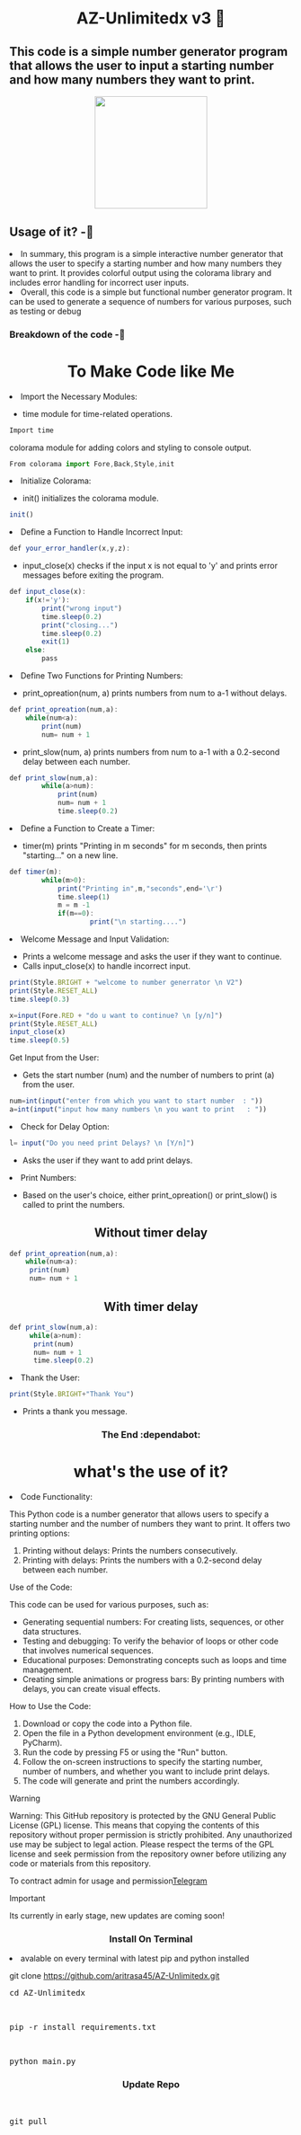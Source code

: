 
<h1 align="center">
  AZ-Unlimitedx v3 🤩
</h1>




 
<h2>
This code is a simple number generator program that allows the user to input a starting number and how many numbers they want to print.
</h2>
<p align="center">
  <img src="https://github.com/aritrasa45/AZ-Unlimitedx/blob/main/20240519_003036.jpg" height="200px"/>
</p>

<h2>Usage of it? -🦸</h2>

<li>In summary, this program is a simple interactive number generator that allows the user to specify a starting number and how many numbers they want to print. It provides colorful output using the colorama library and includes error handling for incorrect user inputs.</li>

<li>Overall, this code is a simple but functional number generator program. It can be used to generate a sequence of numbers for various purposes, such as testing or debug</li>


<h3>Breakdown of the code -🥌</h3>
<h1 align="center">
  To Make Code like Me
</h1>

<li>Import the Necessary Modules:</li>

- time module for time-related operations.
```jsx
Import time
```


 colorama module for adding colors and styling to console output.

```jsx
From colorama import Fore,Back,Style,init
```

<li> Initialize Colorama: </li>

- init() initializes the colorama module.
```jsx
init()
```

<li>Define a Function to Handle Incorrect Input: </li>

```jsx
def your_error_handler(x,y,z):
```

- input_close(x) checks if the input x is not equal to 'y' and prints error messages before exiting the program.

```jsx
def input_close(x):
	if(x!='y'):
		print("wrong input")
		time.sleep(0.2)
		print("closing...")
		time.sleep(0.2)
		exit(1)
	else:
		pass	

```


<li> Define Two Functions for Printing Numbers:</li>

- print_opreation(num, a) prints numbers from num to a-1 without delays.

```jsx
def print_opreation(num,a):
    while(num<a):
    	print(num)
    	num= num + 1	

```
- print_slow(num, a) prints numbers from num to a-1 with a 0.2-second delay between each number.

```jsx
def print_slow(num,a):
    	while(a>num):
    		print(num)
    		num= num + 1
    		time.sleep(0.2)

```
<li>Define a Function to Create a Timer: </li>

- timer(m) prints "Printing in m seconds" for m seconds, then prints "starting..." on a new line.

```jsx
def timer(m):
     	while(m>0):
     		print("Printing in",m,"seconds",end='\r')
     		time.sleep(1)
     		m = m -1
     		if(m==0):
     		     	print("\n starting....")     	

```
<li>Welcome Message and Input Validation:</li>

- Prints a welcome message and asks the user if they want to continue.
- Calls input_close(x) to handle incorrect input.

```jsx
print(Style.BRIGHT + "welcome to number generrator \n V2")
print(Style.RESET_ALL)
time.sleep(0.3)

x=input(Fore.RED + "do u want to continue? \n [y/n]")
print(Style.RESET_ALL)  
input_close(x)
time.sleep(0.5)

```

 Get Input from the User:



- Gets the start number (num) and the number of numbers to print (a) from the user.

```jsx
num=int(input("enter from which you want to start number  : "))
a=int(input("input how many numbers \n you want to print   : "))


```

<li>Check for Delay Option: </li>

```jsx
l= input("Do you need print Delays? \n [Y/n]")
```
- Asks the user if they want to add print delays.

<li> Print Numbers: </li>

- Based on the user's choice, either print_opreation() or print_slow() is called to print the numbers.

<h2 align="center">
  Without timer delay
</h2>

```jsx 
def print_opreation(num,a):
    while(num<a):
     print(num)
     num= num + 1 
```
<h2 align="center">
  With timer delay
</h2>

```jsx 
def print_slow(num,a):
     while(a>num):
      print(num)
      num= num + 1
      time.sleep(0.2)
```


<li> Thank the User: </li>

```jsx
print(Style.BRIGHT+"Thank You")
```

- Prints a thank you message.


  
<h3 align="center">
  The End :dependabot:
</h3>


<h1 align="center">
what's the use of it?
</h1>

<li>Code Functionality:</li>

This Python code is a number generator that allows users to specify a starting number and the number of numbers they want to print. It offers two printing options:

1. Printing without delays: Prints the numbers consecutively.
2. Printing with delays: Prints the numbers with a 0.2-second delay between each number.

Use of the Code:

This code can be used for various purposes, such as:

* Generating sequential numbers: For creating lists, sequences, or other data structures.
* Testing and debugging: To verify the behavior of loops or other code that involves numerical sequences.
* Educational purposes: Demonstrating concepts such as loops and time management.
* Creating simple animations or progress bars: By printing numbers with delays, you can create visual effects.

How to Use the Code:

1. Download or copy the code into a Python file.
2. Open the file in a Python development environment (e.g., IDLE, PyCharm).
3. Run the code by pressing F5 or using the "Run" button.
4. Follow the on-screen instructions to specify the starting number, number of numbers, and whether you want to include print delays.
5. The code will generate and print the numbers accordingly.




> [!WARNING]
> Warning: This GitHub repository is protected by the GNU General Public License (GPL) license. This means that copying the contents of this repository without proper permission is strictly prohibited. Any unauthorized use may be subject to legal action. Please respect the terms of the GPL license and seek permission from the repository owner before utilizing any code or materials from this repository.



To contract admin for usage and permission[Telegram](https://telegram.me/zsxxsz1)


> [!IMPORTANT]
> Its currently in early stage, new updates are coming soon!


 
 
<h3 align="center">
  Install On Terminal
</h3>
<li>avalable on every terminal with latest pip and python installed</li>

git clone https://github.com/aritrasa45/AZ-Unlimitedx.git

<pre>cd AZ-Unlimitedx</pre>
<br>

<pre>pip -r install requirements.txt</pre>
 <br>
 <pre>python main.py</pre>




<h3 align="center">
  Update Repo
</h3>
<br>
<pre>git pull </pre>



       





